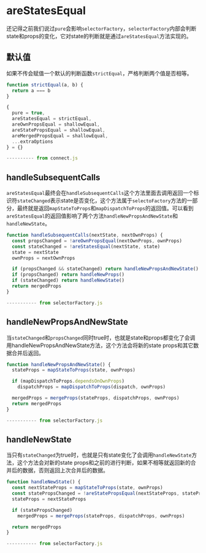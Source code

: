 # areStatesEqual
还记得之前我们说过`pure`会影响`selectorFactory`，`selectorFactory`内部会判断state和props的变化，它对state的判断就是通过`areStatesEqual`方法实现的。
## 默认值
如果不传会赋值一个默认的判断函数`strictEqual`，严格判断两个值是否相等。
```js
function strictEqual(a, b) {
  return a === b
}

{
  pure = true,
  areStatesEqual = strictEqual,
  areOwnPropsEqual = shallowEqual,
  areStatePropsEqual = shallowEqual,
  areMergedPropsEqual = shallowEqual,
  ...extraOptions
} = {}  

---------- from connect.js
```
## handleSubsequentCalls
`areStatesEqual`最终会在`handleSubsequentCalls`这个方法里面去调用返回一个标识符`stateChanged`表示state是否变化，这个方法属于`selectoFactory`方法的一部分，最终就是返回`mapStateToProps`和`mapDispatchToProps`的返回值。可以看到`areStatesEqual`的返回值影响了两个方法`handleNewPropsAndNewState`和`handleNewState`。
```js
function handleSubsequentCalls(nextState, nextOwnProps) {
  const propsChanged = !areOwnPropsEqual(nextOwnProps, ownProps)
  const stateChanged = !areStatesEqual(nextState, state)
  state = nextState
  ownProps = nextOwnProps

  if (propsChanged && stateChanged) return handleNewPropsAndNewState()
  if (propsChanged) return handleNewProps()
  if (stateChanged) return handleNewState()
  return mergedProps
}

----------- from selectorFactory.js
```
## handleNewPropsAndNewState
当`stateChanged`和`propsChanged`同时true时，也就是state和props都变化了会调用handleNewPropsAndNewState方法，这个方法会将新的state props和其它数据合并后返回。
```js
function handleNewPropsAndNewState() {
  stateProps = mapStateToProps(state, ownProps)

  if (mapDispatchToProps.dependsOnOwnProps)
    dispatchProps = mapDispatchToProps(dispatch, ownProps)

  mergedProps = mergeProps(stateProps, dispatchProps, ownProps)
  return mergedProps
}

----------- from selectorFactory.js
```
## handleNewState
当只有`stateChanged`为true时，也就是只有state变化了会调用`handleNewState`方法，这个方法会对新的state props和之前的进行判断，如果不相等就返回新的合并后的数据，否则返回上次合并后的数据。
```js
function handleNewState() {
  const nextStateProps = mapStateToProps(state, ownProps)
  const statePropsChanged = !areStatePropsEqual(nextStateProps, stateProps)
  stateProps = nextStateProps

  if (statePropsChanged)
    mergedProps = mergeProps(stateProps, dispatchProps, ownProps)

  return mergedProps
}

----------- from selectorFactory.js
```
